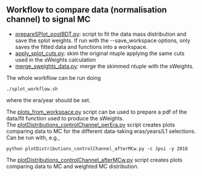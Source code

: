 ## Workflow to compare data (normalisation channel) to signal MC  

- [prepareSPlot_postBDT.py](https://github.com/CMSKStarMuMu/selection_and_fits/blob/master/compare_data_mc/prepareSPlot_postBDT.py): script to fit the data mass distribution and save the splot weights. If run with the --save_workspace options, only saves the fitted data and functions into a workspace.  
- [apply_splot_cuts.py](https://github.com/CMSKStarMuMu/selection_and_fits/blob/master/compare_data_mc/apply_splot_cuts.py): skim the original ntuple applying the same cuts used in the sWeights calculation
- [merge_sweights_data.py](https://github.com/CMSKStarMuMu/selection_and_fits/blob/master/compare_data_mc/merge_sweights_data.py): merge the skimmed ntuple with the sWeights.  

The whole workflow can be run doing  
```
./splot_workflow.sh
```
where the era/year should be set.  

The [plots_from_workspace.py](https://github.com/CMSKStarMuMu/selection_and_fits/blob/master/compare_data_mc/plots_from_workspace.py) script can be used to prepare a pdf of the data/fit function used to produce the sWeights.  
The [plotDistributions_controlChannel_perEra.py](https://github.com/CMSKStarMuMu/selection_and_fits/blob/master/compare_data_mc/plotDistributions_controlChannel_perEra.py) script creates plots comparing data to MC for the different data-taking eras/years/L1 selections.  
Can be run with, e.g., 
```
python plotDistributions_controlChannel_afterMCw.py -c Jpsi -y 2018
```
The [plotDistributions_controlChannel_afterMCw.py](https://github.com/CMSKStarMuMu/selection_and_fits/blob/master/compare_data_mc/plotDistributions_controlChannel_afterMCw.py) script creates plots comparing data to MC and weighted MC distribution.  
